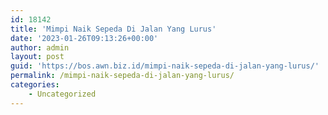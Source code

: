 ```yaml
---
id: 18142
title: 'Mimpi Naik Sepeda Di Jalan Yang Lurus'
date: '2023-01-26T09:13:26+00:00'
author: admin
layout: post
guid: 'https://bos.awn.biz.id/mimpi-naik-sepeda-di-jalan-yang-lurus/'
permalink: /mimpi-naik-sepeda-di-jalan-yang-lurus/
categories:
    - Uncategorized
---
```


